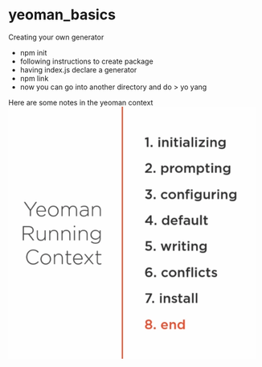 # yeoman_basics

Creating your own generator

<ul>
    <li>npm init</li>
    <li>following instructions to create package</li>
    <li>having index.js declare a generator</li>
    <li>npm link</li>
    <li>now you can go into another directory and do &gt yo yang</li>  
</ul>

Here are some notes in the yeoman context
<img src="notes/images/running_context.PNG">